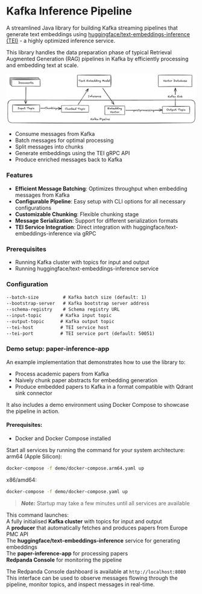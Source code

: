 # Kafka Inference Pipeline

A streamlined Java library for building Kafka streaming pipelines that generate text embeddings using [huggingface/text-embeddings-inference (TEI)](https://github.com/huggingface/text-embeddings-inference) - a highly optimized inference service.

This library handles the data preparation phase of typical Retrieval Augmented Generation (RAG) pipelines in Kafka by efficiently processing and embedding text at scale.

![Kafka RAG Pipeline Overview](docs/images/kafka_pipeline.png)

- Consume messages from Kafka
- Batch messages for optimal processing
- Split messages into chunks
- Generate embeddings using the TEI gRPC API
- Produce enriched messages back to Kafka

### Features

- **Efficient Message Batching**: Optimizes throughput when embedding messages from Kafka
- **Configurable Pipeline**: Easy setup with CLI options for all necessary configurations
- **Customizable Chunking**: Flexible chunking stage
- **Message Serialization**: Support for different serialization formats
- **TEI Service Integration**: Direct integration with huggingface/text-embeddings-inference via gRPC

### Prerequisites

- Running Kafka cluster with topics for input and output  
- Running huggingface/text-embeddings-inference service

### Configuration

```properties
--batch-size         # Kafka batch size (default: 1)
--bootstrap-server   # Kafka bootstrap server address
--schema-registry    # Schema registry URL
--input-topic       # Kafka input topic
--output-topic      # Kafka output topic
--tei-host          # TEI service host
--tei-port          # TEI service port (default: 50051)
```


### Demo setup: paper-inference-app

An example implementation that demonstrates how to use the library to:
- Process academic papers from Kafka
- Naively chunk paper abstracts for embedding generation
- Produce embedded papers to Kafka in a format compatible with Qdrant sink connector

It also includes a demo environment using Docker Compose to showcase the pipeline in action.

#### Prerequisites:
- Docker and Docker Compose installed
 
Start all services by running the command for your system architecture:  
arm64 (Apple Silicon):  
```bash
docker-compose -f demo/docker-compose.arm64.yaml up
```
x86/amd64:  
```bash
docker-compose -f demo/docker-compose.yaml up
```
> **_Note:_**  Startup may take a few minutes until all services are available

This command launches:  
A fully initialised **Kafka cluster** with topics for input and output  
A **producer** that automatically fetches and produces papers from Europe PMC API  
The **huggingface/text-embeddings-inference** service for generating embeddings  
The **paper-inference-app** for processing papers  
**Redpanda Console** for monitoring the pipeline

The Redpanda Console dashboard is available at `http://localhost:8080`  
This interface can be used to observe messages flowing through the pipeline, monitor topics, and inspect messages in real-time.
